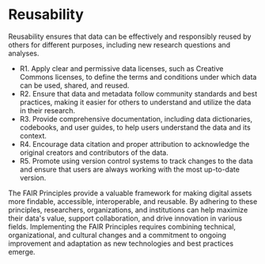 # Reusability

Reusability ensures that data can be effectively and responsibly reused by others for different purposes, including new research questions and analyses.

* R1. Apply clear and permissive data licenses, such as Creative Commons licenses, to define the terms and conditions under which data can be used, shared, and reused.
* R2. Ensure that data and metadata follow community standards and best practices, making it easier for others to understand and utilize the data in their research.
* R3. Provide comprehensive documentation, including data dictionaries, codebooks, and user guides, to help users understand the data and its context.
* R4. Encourage data citation and proper attribution to acknowledge the original creators and contributors of the data.
* R5. Promote using version control systems to track changes to the data and ensure that users are always working with the most up-to-date version.

The FAIR Principles provide a valuable framework for making digital assets more findable, accessible, interoperable, and reusable. By adhering to these principles, researchers, organizations, and institutions can help maximize their data's value, support collaboration, and drive innovation in various fields. Implementing the FAIR Principles requires combining technical, organizational, and cultural changes and a commitment to ongoing improvement and adaptation as new technologies and best practices emerge.
